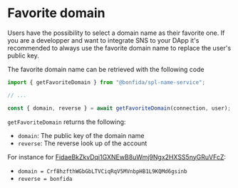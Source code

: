 # Favorite domain

Users have the possibility to select a domain name as their favorite one. If you are a developper and want to integrate SNS to your DApp it's recommended to always use the favorite domain name to replace the user's public key.

The favorite domain name can be retrieved with the following code

```js
import { getFavoriteDomain } from "@bonfida/spl-name-service";

// ...

const { domain, reverse } = await getFavoriteDomain(connection, user);
```

`getFavoriteDomain` returns the following:

- `domain`: The public key of the domain name
- `reverse`: The reverse look up of the account

For instance for [FidaeBkZkvDqi1GXNEwB8uWmj9Ngx2HXSS5nyGRuVFcZ](https://naming.bonfida.org/profile/FidaeBkZkvDqi1GXNEwB8uWmj9Ngx2HXSS5nyGRuVFcZ):

- `domain = Crf8hzfthWGbGbLTVCiqRqV5MVnbpHB1L9KQMd6gsinb`
- `reverse = bonfida`
